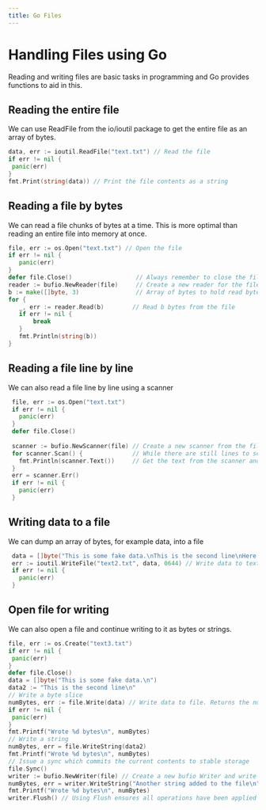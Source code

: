```yaml
---
title: Go Files
---
```

 # Handling Files using Go
 Reading and writing files are basic tasks in programming and Go provides functions to aid in this.
 ## Reading the entire file
 We can use ReadFile from the io/ioutil package to get the entire file as an array of bytes.
 ```go
data, err := ioutil.ReadFile("text.txt") // Read the file
if err != nil {
  panic(err)
}
fmt.Print(string(data)) // Print the file contents as a string
```
## Reading a file by bytes
 We can read a file chunks of bytes at a time. This is more optimal than reading an entire file into memory at once.
 ```go
file, err := os.Open("text.txt") // Open the file
if err != nil {
	panic(err)
}
defer file.Close() 					// Always remember to close the file
reader := bufio.NewReader(file)		// Create a new reader for the file
b := make([]byte, 3) 				// Array of bytes to hold read bytes
for {
	_, err := reader.Read(b)		// Read b bytes from the file
	if err != nil {
		break
	}
	fmt.Println(string(b))
}
```
 ## Reading a file line by line
 We can also read a file line by line using a scanner
 ```go
  file, err := os.Open("text.txt")
  if err != nil {
    panic(err)
  }
  defer file.Close()
  
  scanner := bufio.NewScanner(file) // Create a new scanner from the file
  for scanner.Scan() {              // While there are still lines to scan
    fmt.Println(scanner.Text())     // Get the text from the scanner and print it 
  }
  err = scanner.Err()
  if err != nil {
    panic(err)
  }
```
 ## Writing data to a file
 We can dump an array of bytes, for example data, into a file
 ```go 
  data = []byte("This is some fake data.\nThis is the second line\nHere is a third line\nAnd number four.\n") // Example data
  err := ioutil.WriteFile("text2.txt", data, 0644) // Write data to text2.txt and set permissions on the file to 0644
  if err != nil {
    panic(err)
  }
```
 ## Open file for writing
 We can also open a file and continue writing to it as bytes or strings.
 ```go
file, err := os.Create("text3.txt")
if err != nil {
  panic(err)
}
defer file.Close()
 data = []byte("This is some fake data.\n")
data2 := "This is the second line\n"
 // Write a byte slice
numBytes, err := file.Write(data) // Write data to file. Returns the number of bytes written as an int
if err != nil {
  panic(err)
}
fmt.Printf("Wrote %d bytes\n", numBytes)
 // Write a string
numBytes, err = file.WriteString(data2)
fmt.Printf("Wrote %d bytes\n", numBytes)
 // Issue a sync which commits the current contents to stable storage
file.Sync()
 writer := bufio.NewWriter(file) // Create a new bufio Writer and write a string to it
numBytes, err = writer.WriteString("Another string added to the file\n")
fmt.Printf("Wrote %d bytes\n", numBytes)
 writer.Flush() // Using Flush ensures all operations have been applied to the writer
```
